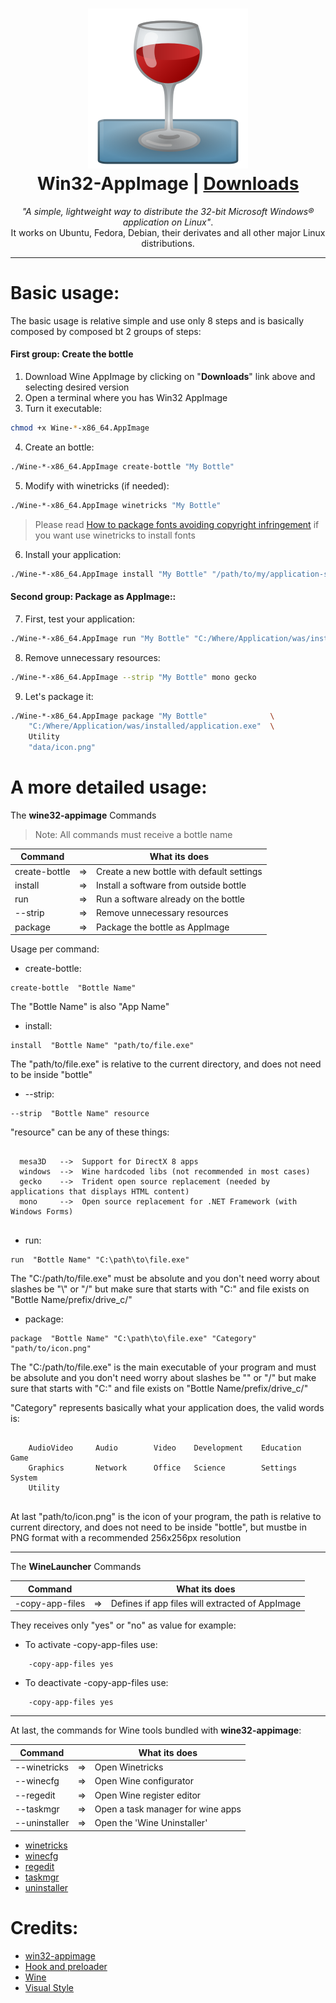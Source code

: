 <h1 align="center">
  <img src="data/Wine.png"></img>
  <br />
  Win32-AppImage | <a href="https://github.com/sudo-give-me-coffee/wine-appimage/releases/tag/continuous">Downloads</a>
</h1>

<p align="center"><i>"A simple, lightweight way to distribute the 32-bit Microsoft Windows® application on Linux"</i>.<br> It works on Ubuntu, Fedora, Debian, their derivates and all other major Linux
distributions.</p>

<hr>

# Basic usage:

The basic usage is relative simple and use only 8 steps and is basically composed by composed bt 2 groups of steps:

#### First group: Create the bottle

1. Download Wine AppImage by clicking on "**Downloads**" link above and selecting desired version
2. Open a terminal where you has Win32 AppImage
3. Turn it executable:
```bash 
chmod +x Wine-*-x86_64.AppImage
```
4. Create an bottle:
```bash 
./Wine-*-x86_64.AppImage create-bottle "My Bottle"
```

5. Modify with winetricks (if needed):
```bash 
./Wine-*-x86_64.AppImage winetricks "My Bottle"
```
> Please read [How to package fonts avoiding copyright infringement](https://github.com/sudo-give-me-coffee/win32-appimage/wiki/Packaging-fonts) if you want use winetricks to install fonts

6. Install your application:
```bash 
./Wine-*-x86_64.AppImage install "My Bottle" "/path/to/my/application-setup.exe"
```

#### Second group: Package as AppImage::

7. First, test your application:

```bash 
./Wine-*-x86_64.AppImage run "My Bottle" "C:/Where/Application/was/installed/application.exe"
```
8. Remove unnecessary resources:

```bash 
./Wine-*-x86_64.AppImage --strip "My Bottle" mono gecko
```

9.  Let's package it:
```bash 
./Wine-*-x86_64.AppImage package "My Bottle"              \
    "C:/Where/Application/was/installed/application.exe"  \
    Utility
    "data/icon.png"
```

# A more detailed usage:
The **wine32-appimage** Commands

> Note: All commands must receive a bottle name


| Command         |    | What its does                                   |
|-----------------|----|-------------------------------------------------|
| create-bottle   | => | Create a new bottle with default settings       |
| install         | => | Install a software from outside bottle          |
| run             | => | Run a software already on the bottle            |
| --strip         | => | Remove unnecessary resources                    |
| package         | => | Package the bottle as AppImage                  |

Usage per command:

* create-bottle:
```
create-bottle  "Bottle Name"
```
The "Bottle Name" is also "App Name"

* install:
```
install  "Bottle Name" "path/to/file.exe"
```
The "path/to/file.exe" is relative to the current directory, and does not need to be inside  "bottle"

* --strip:
```
--strip  "Bottle Name" resource
```
"resource" can be any of these things:

```
 
  mesa3D   -->  Support for DirectX 8 apps
  windows  -->  Wine hardcoded libs (not recommended in most cases)
  gecko    -->  Trident open source replacement (needed by applications that displays HTML content)
  mono     -->  Open source replacement for .NET Framework (with Windows Forms)
  
```

* run:
```
run  "Bottle Name" "C:\path\to\file.exe"
```
The "C:/path/to/file.exe" must be absolute and you don't need worry about slashes be "\\" or "/" but make sure that starts with "C:" and file exists on "Bottle Name/prefix/drive_c/"

* package:
```
package  "Bottle Name" "C:\path\to\file.exe" "Category" "path/to/icon.png"
```
The "C:/path/to/file.exe" is the main executable of your program and must be absolute and you don't need worry about slashes be "\" or "/" but make sure that starts with "C:" and file exists on "Bottle Name/prefix/drive_c/"

"Category" represents basically what your application does, the valid words is:

```
 
    AudioVideo     Audio        Video    Development    Education    Game
    Graphics       Network      Office   Science        Settings     System
    Utility
 
```
At last "path/to/icon.png" is the icon of your program, the path is relative to current directory, and does not need to be inside  "bottle", but mustbe in PNG format with a recommended 256x256px resolution

<hr>

The **WineLauncher** Commands

| Command         |    | What its does                                   |
|-----------------|----|-------------------------------------------------|
| -copy-app-files | => | Defines if app files will extracted of AppImage |

They receives only "yes" or "no" as value for example:

* To activate -copy-app-files use:
```
    -copy-app-files yes
```

* To deactivate -copy-app-files use:
```
    -copy-app-files yes
```

<hr>

At last, the commands for Wine tools bundled with **wine32-appimage**:


| Command         |    | What its does                                   |
|-----------------|----|-------------------------------------------------|
| --winetricks    | => | Open Winetricks                                 |
| --winecfg       | => | Open Wine configurator                          |
| --regedit       | => | Open Wine register editor                       |
| --taskmgr       | => | Open a task manager for wine apps               |
| --uninstaller   | => | Open the 'Wine Uninstaller'                     |

* [winetricks](https://wiki.winehq.org/Winetricks)
* [winecfg](https://wiki.winehq.org/Winecfg)
* [regedit](https://wiki.winehq.org/Regedit)
* [taskmgr](https://wiki.winehq.org/Taskmgr)
* [uninstaller](https://wiki.winehq.org/Uninstaller)

# Credits:
* [win32-appimage](LICENSE.md)
* [Hook and preloader](https://github.com/Hackerl)
* [Wine](https://www.winehq.org/)
* [Visual Style](https://www.deviantart.com/lassekongo83/art/Kupo-Finale-for-XP-107950198)

